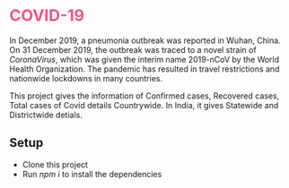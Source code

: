 <h1 style="color:#f35588"> COVID-19</h1>

In December 2019, a pneumonia outbreak was reported in Wuhan, China. On 31 December 2019, the outbreak was traced to a novel strain of *CoronaVirus*, which was given the interim name 2019-nCoV by the World Health Organization. The pandemic has resulted in travel restrictions and nationwide lockdowns in many countries.

This project gives the information of Confirmed cases, Recovered cases, Total cases of Covid details Countrywide. In India, it gives Statewide and Districtwide detials.

## Setup

- Clone this project 
- Run *npm i* to install the dependencies
